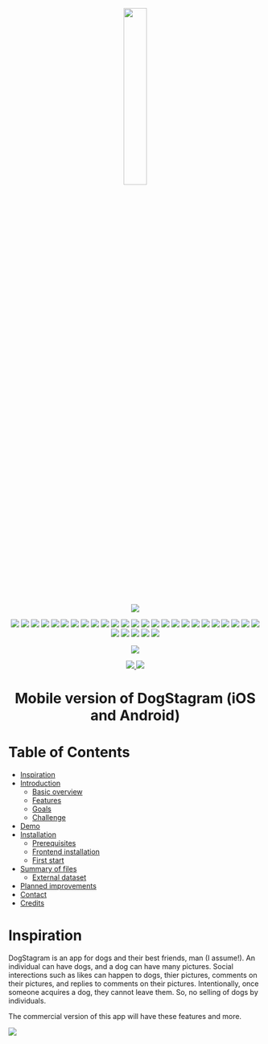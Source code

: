 <p align="center">
 <a href="https://github.com/chinomnsoawazie/AfroPanTrack-frontend">
 <img width="30%" src="https://github.com/chinomnsoawazie/dogstagram-frontweb-mobile/blob/master/src/utils/DogStagramLogo2.png" style="max-width:50%;">
 </a>
</p>

<p align="center"> <img src="https://img.shields.io/badge/-Technologies%20Used-blue" style="max-width:50%;"> </p>

<p align="center">
  <img src="https://img.shields.io/badge/Eva%20Design%20/eva-2.0.0-orange" style="max-width:50%;">
  <img src="https://img.shields.io/badge/HTML-5.2-green" style="max-width:50%;">
  <img src="https://img.shields.io/badge/CSS-3.0-blue" style="max-width:50%;">  
  <img src="https://img.shields.io/badge/JavaScript-1.8.5-blue" style="max-width:50%;">
  <img src="https://img.shields.io/badge/react%20native%20community%20/picker-1.6.6-blue" style="max-width:50%;">
  <img src="https://img.shields.io/badge/react%20native%20community%20/masked%20view-0.1.10-blue" style="max-width:50%;">
  <img src="https://img.shields.io/badge/react%20native%20firebase%20/app-8.4.1-yellowgreen" style="max-width:50%;">
  <img src="https://img.shields.io/badge/react%20native%20firebase-7.5.4-lightgrey" style="max-width:50%;">
  <img src="https://img.shields.io/badge/react%20navigation%20/bottom%20tabs-5.8.0-brightgreen" style="max-width:50%;">
  <img src="https://img.shields.io/badge/react%20navigation%20/native-5.7.3-yellowgreen" style="max-width:50%;">
  <img src="https://img.shields.io/badge/react%20navigation%20/stack-5.9.0-brightgreen" style="max-width:50%;">
  <img src="https://img.shields.io/badge/ui%20kitten%20/eva%20icons-5.0.0-yellowgreen" style="max-width:50%;">
  <img src="https://img.shields.io/badge/axios-0.20.0-red" style="max-width:50%;">
  <img src="https://img.shields.io/badge/ReactJS-16.13.1-yellowgreen" style="max-width:50%;">
  <img src="https://img.shields.io/badge/react%20native-0.63.2-lightgrey" style="max-width:50%;">
  <img src="https://img.shields.io/badge/react%20native%20gesture%20handler-1.7.0-blue" style="max-width:50%;">
  <img src="https://img.shields.io/badge/react%20native%20image%20picker-2.3.3-green" style="max-width:50%;">
  <img src="https://img.shields.io/badge/react%20native%20picker%20select-8.0.0-blue" style="max-width:50%;">
  <img src="https://img.shields.io/badge/react%20native%20progress-4.1.2-brightgreen" style="max-width:50%;">
  <img src="https://img.shields.io/badge/react%20native%20reanimated-1.13.0-orange" style="max-width:50%;">
  <img src="https://img.shields.io/badge/react%20native%20safe%20area%20context-3.1.7-yellowgreen" style="max-width:50%;">
  <img src="https://img.shields.io/badge/react%20native%20screens-2.10.1-lightgrey" style="max-width:50%;">
  <img src="https://img.shields.io/badge/react%20native%20svg-12.1.0-red" style="max-width:50%;">
  <img src="https://img.shields.io/badge/react%20native%20ui%20kitten-4.4.1-blue" style="max-width:50%;">
  <img src="https://img.shields.io/badge/react%20navigation-4.4.0-green" style="max-width:50%;">
  <img src="https://img.shields.io/badge/react%20navigation%20stack-2.8.2-blue" style="max-width:50%;">
  <img src="https://img.shields.io/badge/react%20navigation%20tabs-2.9.0-yellowgreen" style="max-width:50%;">
  <img src="https://img.shields.io/badge/Redux-4.0.5-brightgreen" style="max-width:50%;">
  <img src="https://img.shields.io/badge/Redux%20Thunk-2.3.0-yellowgreen" style="max-width:50%;">
  <img src="https://img.shields.io/badge/uuid%20random-1.3.2-orange" style="max-width:50%;">
 </p>
  
 <p align="center"> <img src="https://img.shields.io/badge/-Notices-blue" style="max-width:50%;"> </p>
   
 <p align="center"> 
  <a target="blank" rel="noopener noreferrer" href="https://github.com/chinomnsoawazie/dogstagram_backend">
    <img src="https://img.shields.io/badge/Backend%20repository-Click%20here-green" style="max-width:50%;">
  </a>
   <img src="https://img.shields.io/badge/Status-Making%20commercial%20version-brightgreen" style="max-width:50%;">
</p>

<h1 align="center"> Mobile version of DogStagram (iOS and Android)</h1>

<h1>
  <a id="table-of-contents" class="anchor" href="#contents">  </a>
  Table of Contents
  </h1>
  
  <ul>
    <li><a href="#inspiration">Inspiration</a></li>
    <li><a href="#introduction">Introduction</a>
      <ul>
        <li><a href="#overview">Basic overview</a></li>
        <li><a href="#features">Features</a></li>
        <li><a href="#goals">Goals</a></li>
        <li><a href="#challenge">Challenge</a></li>
      </ul>
    </li>
    <li><a href="#demo">Demo</a></li>  
    <li><a href="#installation">Installation</a>
      <ul>
          <li><a href="#prerequisites">Prerequisites</a></li>
          <li><a href="#frontend-installation">Frontend installation</a></li>
          <li><a href="#first-start">First start</a></li>
      </ul>
    </li>   
    <li><a href="#summary-of-files">Summary of files</a>
      <ul>
          <li><a href="#external-dataset">External dataset</a></li>
      </ul>
    </li>
   <li><a href="#planned-improvements">Planned improvements</a></li>
   <li><a href="#contact">Contact</a></li>
   <li><a href="#credits">Credits</a></li>
 </ul>
 
  <h1 id="inspiration">Inspiration</h1>
  
 <p>DogStagram is an app for dogs and their best friends, man (I assume!). An individual can have dogs, and a dog can have many pictures. Social interections such as likes can happen to dogs, thier pictures, comments on their pictures, and replies to comments on their pictures. Intentionally, once someone acquires a dog, they cannot leave them. So, no selling of dogs by individuals.
 
 The commercial version of this app will have these features and more.</p>
  
 <a href=#table-of-contents> <img src="https://img.shields.io/badge/-Back%20To%20Table%20of%20Contents-lightgrey" style="max-width:50%;"></a>


